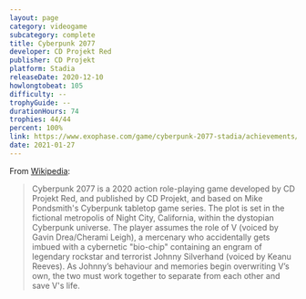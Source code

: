 ```yaml
---
layout: page
category: videogame
subcategory: complete
title: Cyberpunk 2077
developer: CD Projekt Red
publisher: CD Projekt
platform: Stadia
releaseDate: 2020-12-10
howlongtobeat: 105
difficulty: --
trophyGuide: --
durationHours: 74
trophies: 44/44
percent: 100%
link: https://www.exophase.com/game/cyberpunk-2077-stadia/achievements/#1889706
date: 2021-01-27
---
```


From [Wikipedia](https://en.wikipedia.org/wiki/Cyberpunk_2077):

> Cyberpunk 2077 is a 2020 action role-playing game developed by CD Projekt Red, and published by CD Projekt, and based on Mike Pondsmith's Cyberpunk tabletop game series. The plot is set in the fictional metropolis of Night City, California, within the dystopian Cyberpunk universe. The player assumes the role of V (voiced by Gavin Drea/Cherami Leigh), a mercenary who accidentally gets imbued with a cybernetic "bio-chip" containing an engram of legendary rockstar and terrorist Johnny Silverhand (voiced by Keanu Reeves). As Johnny’s behaviour and memories begin overwriting V’s own, the two must work together to separate from each other and save V's life.
